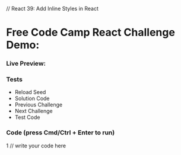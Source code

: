 // React 39: Add Inline Styles in React

# Free Code Camp React Challenge Demo: 


### Live Preview:



### Tests

* Reload Seed
* Solution Code
* Previous Challenge
* Next Challenge
* Test Code

### 


### Code (press Cmd/Ctrl + Enter to run)

1 // write your code here